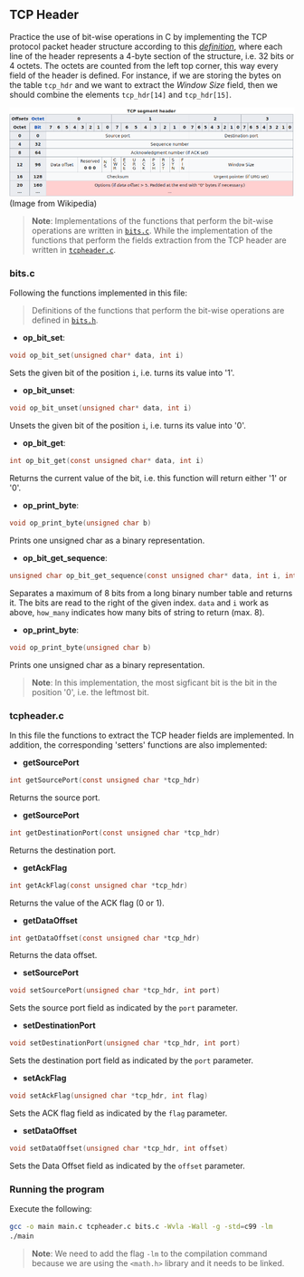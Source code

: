 <!-- tcp-header -->
## TCP Header

Practice the use of bit-wise operations in C by implementing the TCP protocol packet header structure according to this [*definition*](https://en.wikipedia.org/wiki/Transmission_Control_Protocol#TCP_segment_structure), where each line of the header represents a 4-byte section of the structure, i.e. 32 bits or 4 octets. The octets are counted from the left top corner, this way every field of the header is defined. For instance, if we are storing the bytes on the table ``tcp_hdr`` and we want to extract the *Window Size* field, then we should combine the elements ``tcp_hdr[14]`` and ``tcp_hdr[15]``.

![TCP header](tcpheader.png)
(Image from Wikipedia)

>**Note**: Implementations of the functions that perform the bit-wise operations are written in [``bits.c``](bits.c). While the implementation of the functions that perform the fields extraction from the TCP header are written in [``tcpheader.c``](tcpheader.c).


### bits.c

Following the functions implemented in this file:

>Definitions of the functions that perform the bit-wise operations are defined in [``bits.h``](bits.h).

- **op_bit_set**:
```C
void op_bit_set(unsigned char* data, int i)
```
Sets the given bit of the position ``i``, i.e. turns its value into '1'.

- **op_bit_unset**:
```C
void op_bit_unset(unsigned char* data, int i)
```
Unsets the given bit of the position ``i``, i.e. turns its value into '0'.

- **op_bit_get**:
```C
int op_bit_get(const unsigned char* data, int i)
```
Returns the current value of the bit, i.e. this function will return either '1' or '0'.

- **op_print_byte**:
```C
void op_print_byte(unsigned char b)
```
Prints one unsigned char as a binary representation.

- **op_bit_get_sequence**:
```C
unsigned char op_bit_get_sequence(const unsigned char* data, int i, int how_many)
```
Separates a maximum of 8 bits from a long binary number table and returns it. The bits are read to the right of the given index. ``data`` and ``i`` work as above, ``how_many`` indicates how many bits of string to return (max. 8).

- **op_print_byte**:
```C
void op_print_byte(unsigned char b)
```
Prints one unsigned char as a binary representation.

>**Note**: In this implementation, the most sigficant bit is the bit in the position '0', i.e. the leftmost bit.


### tcpheader.c

In this file the functions to extract the TCP header fields are implemented. In addition, the corresponding 'setters' functions are also implemented:

- **getSourcePort** 
```C
int getSourcePort(const unsigned char *tcp_hdr)
```
Returns the source port.

- **getSourcePort** 
```C
int getDestinationPort(const unsigned char *tcp_hdr)
```
Returns the destination port.

- **getAckFlag** 
```C
int getAckFlag(const unsigned char *tcp_hdr)
```
Returns the value of the ACK flag (0 or 1).

- **getDataOffset** 
```C
int getDataOffset(const unsigned char *tcp_hdr)
```
Returns the data offset.

- **setSourcePort** 
```C
void setSourcePort(unsigned char *tcp_hdr, int port)
```
Sets the source port field as indicated by the ``port`` parameter.

- **setDestinationPort** 
```C
void setDestinationPort(unsigned char *tcp_hdr, int port)
```
Sets the destination port field as indicated by the ``port`` parameter.

- **setAckFlag** 
```C
void setAckFlag(unsigned char *tcp_hdr, int flag)
```
Sets the ACK flag field as indicated by the ``flag`` parameter.

- **setDataOffset** 
```C
void setDataOffset(unsigned char *tcp_hdr, int offset)
```
Sets the Data Offset field as indicated by the ``offset`` parameter.


### Running the program

Execute the following:
```bash
gcc -o main main.c tcpheader.c bits.c -Wvla -Wall -g -std=c99 -lm
./main
```
>**Note**: We need to add the flag ``-lm`` to the compilation command because we are using the ``<math.h>`` library and it needs to be linked.